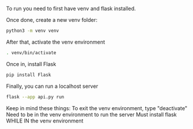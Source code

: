
To run you need to first have venv and flask installed.

Once done, create a new venv folder:
```bash
python3 -m venv venv
```

After that, activate the venv environment
```bash
. venv/bin/activate
```

Once in, install Flask
```bash
pip install Flask
```

Finally, you can run a localhost server
```bash
flask --app api.py run
```

Keep in mind these things:
	To exit the venv environment, type "deactivate"
	Need to be in the venv environment to run the server
	Must install flask WHILE IN the venv environment